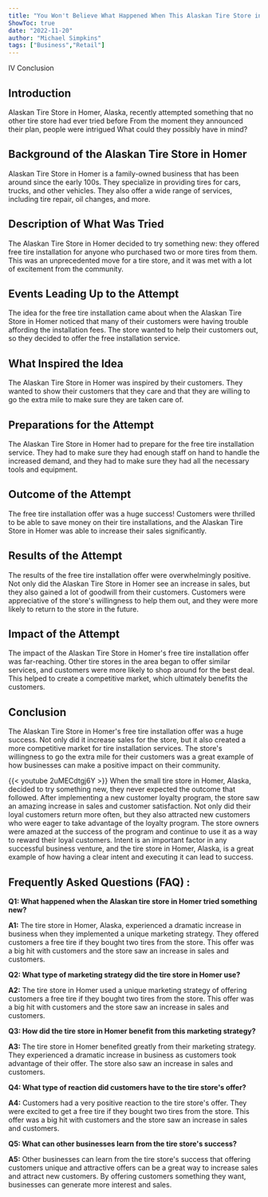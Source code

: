 ```yaml
---
title: "You Won't Believe What Happened When This Alaskan Tire Store in Homer Tried This!"
ShowToc: true 
date: "2022-11-20"
author: "Michael Simpkins" 
tags: ["Business","Retail"]
---
```

IV Conclusion

## Introduction 
Alaskan Tire Store in Homer, Alaska, recently attempted something that no other tire store had ever tried before From the moment they announced their plan, people were intrigued What could they possibly have in mind? 

## Background of the Alaskan Tire Store in Homer
Alaskan Tire Store in Homer is a family-owned business that has been around since the early 100s. They specialize in providing tires for cars, trucks, and other vehicles. They also offer a wide range of services, including tire repair, oil changes, and more.

## Description of What Was Tried
The Alaskan Tire Store in Homer decided to try something new: they offered free tire installation for anyone who purchased two or more tires from them. This was an unprecedented move for a tire store, and it was met with a lot of excitement from the community. 

## Events Leading Up to the Attempt
The idea for the free tire installation came about when the Alaskan Tire Store in Homer noticed that many of their customers were having trouble affording the installation fees. The store wanted to help their customers out, so they decided to offer the free installation service. 

## What Inspired the Idea
The Alaskan Tire Store in Homer was inspired by their customers. They wanted to show their customers that they care and that they are willing to go the extra mile to make sure they are taken care of. 

## Preparations for the Attempt
The Alaskan Tire Store in Homer had to prepare for the free tire installation service. They had to make sure they had enough staff on hand to handle the increased demand, and they had to make sure they had all the necessary tools and equipment. 

## Outcome of the Attempt
The free tire installation offer was a huge success! Customers were thrilled to be able to save money on their tire installations, and the Alaskan Tire Store in Homer was able to increase their sales significantly. 

## Results of the Attempt
The results of the free tire installation offer were overwhelmingly positive. Not only did the Alaskan Tire Store in Homer see an increase in sales, but they also gained a lot of goodwill from their customers. Customers were appreciative of the store's willingness to help them out, and they were more likely to return to the store in the future. 

## Impact of the Attempt
The impact of the Alaskan Tire Store in Homer's free tire installation offer was far-reaching. Other tire stores in the area began to offer similar services, and customers were more likely to shop around for the best deal. This helped to create a competitive market, which ultimately benefits the customers. 

## Conclusion
The Alaskan Tire Store in Homer's free tire installation offer was a huge success. Not only did it increase sales for the store, but it also created a more competitive market for tire installation services. The store's willingness to go the extra mile for their customers was a great example of how businesses can make a positive impact on their community.

{{< youtube 2uMECdtgj6Y >}} 
When the small tire store in Homer, Alaska, decided to try something new, they never expected the outcome that followed. After implementing a new customer loyalty program, the store saw an amazing increase in sales and customer satisfaction. Not only did their loyal customers return more often, but they also attracted new customers who were eager to take advantage of the loyalty program. The store owners were amazed at the success of the program and continue to use it as a way to reward their loyal customers. Intent is an important factor in any successful business venture, and the tire store in Homer, Alaska, is a great example of how having a clear intent and executing it can lead to success.

## Frequently Asked Questions (FAQ) :
**Q1: What happened when the Alaskan tire store in Homer tried something new?**

**A1:** The tire store in Homer, Alaska, experienced a dramatic increase in business when they implemented a unique marketing strategy. They offered customers a free tire if they bought two tires from the store. This offer was a big hit with customers and the store saw an increase in sales and customers. 

**Q2: What type of marketing strategy did the tire store in Homer use?**

**A2:** The tire store in Homer used a unique marketing strategy of offering customers a free tire if they bought two tires from the store. This offer was a big hit with customers and the store saw an increase in sales and customers. 

**Q3: How did the tire store in Homer benefit from this marketing strategy?**

**A3:** The tire store in Homer benefited greatly from their marketing strategy. They experienced a dramatic increase in business as customers took advantage of their offer. The store also saw an increase in sales and customers. 

**Q4: What type of reaction did customers have to the tire store's offer?**

**A4:** Customers had a very positive reaction to the tire store's offer. They were excited to get a free tire if they bought two tires from the store. This offer was a big hit with customers and the store saw an increase in sales and customers. 

**Q5: What can other businesses learn from the tire store's success?**

**A5:** Other businesses can learn from the tire store's success that offering customers unique and attractive offers can be a great way to increase sales and attract new customers. By offering customers something they want, businesses can generate more interest and sales.



